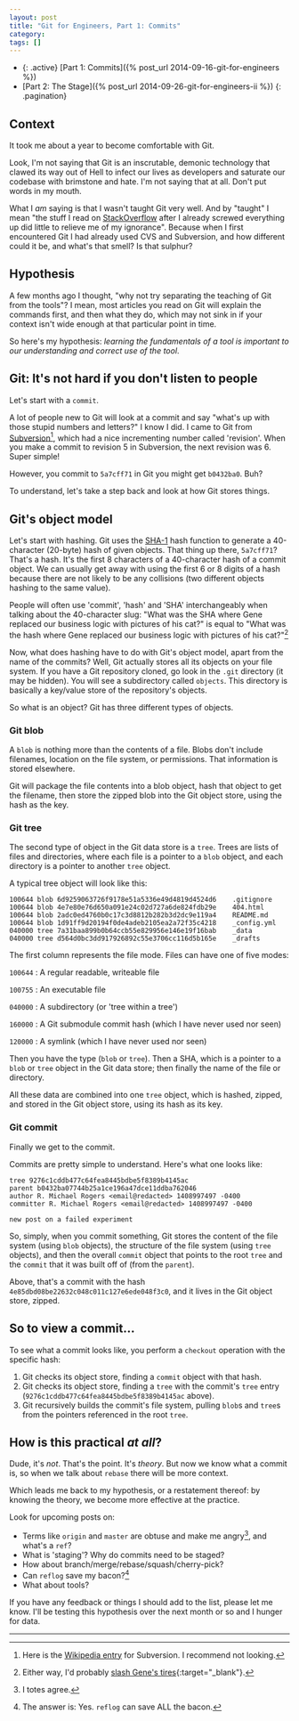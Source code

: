 ```yaml
---
layout: post
title: "Git for Engineers, Part 1: Commits"
category: 
tags: []
---
```


* {: .active} [Part 1: Commits]({% post_url 2014-09-16-git-for-engineers %})
* [Part 2: The Stage]({% post_url 2014-09-26-git-for-engineers-ii %})
{: .pagination}

## Context

It took me about a year to become comfortable with Git.

Look, I'm not saying that Git is an inscrutable, demonic technology that clawed its way out of Hell to infect our lives as developers and saturate our codebase with brimstone and hate. I'm not saying that at all. Don't put words in my mouth.

What I *am* saying is that I wasn't taught Git very well. And by "taught" I mean "the stuff I read on [StackOverflow](http://stackoverflow.com/) after I already screwed everything up did little to relieve me of my ignorance". Because when I first encountered Git I had already used CVS and Subversion, and how different could it be, and what's that smell? Is that sulphur?

## Hypothesis

A few months ago I thought, "why not try separating the teaching of Git from the tools"? I mean, most articles you read on Git will explain the commands first, and then what they do, which may not sink in if your context isn't wide enough at that particular point in time.

So here's my hypothesis: _learning the fundamentals of a tool is important to our understanding and correct use of the tool_.

## Git: It's not hard if you don't listen to people

Let's start with a `commit`.

A lot of people new to Git will look at a commit and say "what's up with those stupid numbers and letters?" I know I did. I came to Git from [Subversion](https://subversion.apache.org/)[^1], which had a nice incrementing number called 'revision'. When you make a commit to revision 5 in Subversion, the next revision was 6. Super simple!

However, you commit to `5a7cff71` in Git you might get `b0432ba0`. Buh?

To understand, let's take a step back and look at how Git stores things.

## Git's object model

Let's start with hashing. Git uses the [SHA-1](http://en.wikipedia.org/wiki/SHA-1) hash function to generate a 40-character (20-byte) hash of given objects. That thing up there, `5a7cff71`? That's a hash. It's the first 8 characters of a 40-character hash of a commit object. We can usually get away with using the first 6 or 8 digits of a hash because there are not likely to be any collisions (two different objects hashing to the same value).

People will often use 'commit', 'hash' and 'SHA' interchangeably when talking about the 40-character slug: "What was the SHA where Gene replaced our business logic with pictures of his cat?" is equal to "What was the hash where Gene replaced our business logic with pictures of his cat?"[^2]

Now, what does hashing have to do with Git's object model, apart from the name of the commits? Well, Git actually stores all its objects on your file system. If you have a Git repository cloned, go look in the `.git` directory (it may be hidden). You will see a subdirectory called `objects`. This directory is basically a key/value store of the repository's objects.

So what is an object? Git has three different types of objects.

### Git blob

A `blob` is nothing more than the contents of a file. Blobs don't include filenames, location on the file system, or permissions. That information is stored elsewhere.

Git will package the file contents into a blob object, hash that object to get the filename, then store the zipped blob into the Git object store, using the hash as the key.

### Git tree

The second type of object in the Git data store is a `tree`. Trees are lists of files and directories, where each file is a pointer to a `blob` object, and each directory is a pointer to another `tree` object.

A typical tree object will look like this:

~~~
100644 blob 6d9259063726f9178e51a5336e49d4819d4524d6    .gitignore
100644 blob 4e7e80e76d650a091e24c02d727a6de824fdb29e    404.html
100644 blob 2adc0ed4760b0c17c3d8812b282b3d2dc9e119a4    README.md
100644 blob 1d91ff9d20194f0de4adeb2105ea2a72f35c4218    _config.yml
040000 tree 7a31baa899b0b64ccb55e829956e146e19f16bab    _data
040000 tree d564d0bc3dd917926892c55e3706cc116d5b165e    _drafts
~~~

The first column represents the file mode. Files can have one of five modes:

`100644`
: A regular readable, writeable file

`100755`
: An executable file

`040000`
: A subdirectory (or 'tree within a tree')

`160000`
: A Git submodule commit hash (which I have never used nor seen)

`120000`
: A symlink (which I have never used nor seen)

Then you have the type (`blob` or `tree`). Then a SHA, which is a pointer to a `blob` or `tree` object in the Git data store; then finally the name of the file or directory.

All these data are combined into one `tree` object, which is hashed, zipped, and stored in the Git object store, using its hash as its key.

### Git commit

Finally we get to the commit.

Commits are pretty simple to understand. Here's what one looks like:

~~~
tree 9276c1cddb477c64fea8445bdbe5f8389b4145ac
parent b0432ba07744b25a1ce196a47dce11ddba762046
author R. Michael Rogers <email@redacted> 1408997497 -0400
committer R. Michael Rogers <email@redacted> 1408997497 -0400

new post on a failed experiment
~~~

So, simply, when you commit something, Git stores the content of the file system (using `blob` objects), the structure of the file system (using `tree` objects), and then the overall `commit` object that points to the root `tree` and the `commit` that it was built off of (from the `parent`).

Above, that's a commit with the hash `4e85dbd08be22632c048c011c127e6ede048f3c0`, and it lives in the Git object store, zipped.

## So to view a commit...

To see what a commit looks like, you perform a `checkout` operation with the specific hash:

1. Git checks its object store, finding a `commit` object with that hash.
2. Git checks its object store, finding a `tree` with the commit's `tree` entry (`9276c1cddb477c64fea8445bdbe5f8389b4145ac` above).
3. Git recursively builds the commit's file system, pulling `blob`s and `tree`s from the pointers referenced in the root `tree`.

## How is this practical *at all*?

Dude, it's *not*. That's the point. It's *theory*. But now we know what a commit is, so when we talk about `rebase` there will be more context.

Which leads me back to my hypothesis, or a restatement thereof: by knowing the theory, we become more effective at the practice.

Look for upcoming posts on:

* Terms like `origin` and `master` are obtuse and make me angry[^3], and what's a `ref`?
* What is 'staging'? Why do commits need to be staged?
* How about branch/merge/rebase/squash/cherry-pick?
* Can `reflog` save my bacon?[^4]
* What about tools?

If you have any feedback or things I should add to the list, please let me know. I'll be testing this hypothesis over the next month or so and I hunger for data.

----

[^1]: Here is the [Wikipedia entry](http://en.wikipedia.org/wiki/Apache_Subversion) for Subversion. I recommend not looking.
[^2]: Either way, I'd probably [slash Gene's tires](https://i.chzbgr.com/maxW500/6164600576/h3D3E7644/){:target="_blank"}.
[^3]: I totes agree.
[^4]: The answer is: Yes. `reflog` can save ALL the bacon.
